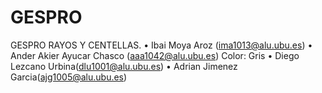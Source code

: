 # GESPRO
GESPRO RAYOS Y CENTELLAS.
• Ibai Moya Aroz (ima1013@alu.ubu.es)
• Ander Akier Ayucar Chasco (aaa1042@alu.ubu.es) Color: Gris
• Diego Lezcano Urbina(dlu1001@alu.ubu.es)
• Adrian Jimenez Garcia(ajg1005@alu.ubu.es)
